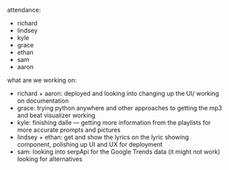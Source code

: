 attendance:
 - richard
 - lindsey
 - kyle
 - grace
 - ethan
 - sam
 - aaron

what are we working on:
 - richard + aaron: deployed and looking into changing up the UI/ working on documentation
 - grace: trying python anywhere and other approaches to getting the mp3 and beat visualizer working
 - kyle: finishing dalle — getting more information from the playlists for more accurate prompts and pictures
 - lindsey + ethan: get and show the lyrics on the lyric showing component, polishing up UI and UX for deployment
 - sam: looking into serpApi for the Google Trends data (it might not work) looking for alternatives
